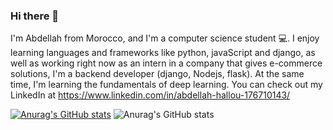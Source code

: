 ### Hi there 👋

I'm Abdellah from Morocco, and I'm a computer science student 💻. I enjoy learning languages and frameworks like python, javaScript and django, as well as working right now as an intern in a company that gives e-commerce solutions, I'm a backend developer (django, Nodejs, flask). At the same time, I'm learning the fundamentals of deep learning. You can check out my LinkedIn at https://www.linkedin.com/in/abdellah-hallou-176710143/




[![Anurag's GitHub stats](https://github-readme-stats.vercel.app/api?username=ABDELLAH-Hallou)](https://github.com/anuraghazra/github-readme-stats)
![Anurag's GitHub stats](https://github-readme-stats.vercel.app/api?username=ABDELLAH-Hallou&count_private=true)
